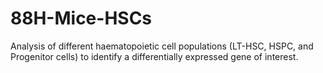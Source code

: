 # 88H-Mice-HSCs
Analysis of different haematopoietic cell populations (LT-HSC, HSPC, and Progenitor cells) to identify a differentially expressed gene of interest.
